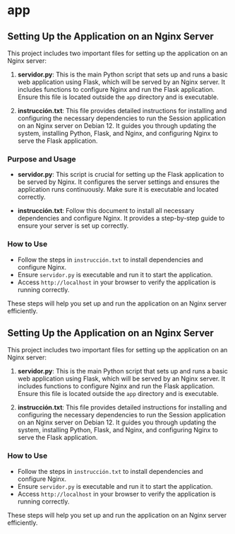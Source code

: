 # app

## Setting Up the Application on an Nginx Server

This project includes two important files for setting up the application on an Nginx server:

1. **servidor.py**: This is the main Python script that sets up and runs a basic web application using Flask, which will be served by an Nginx server. It includes functions to configure Nginx and run the Flask application. Ensure this file is located outside the `app` directory and is executable.

2. **instrucción.txt**: This file provides detailed instructions for installing and configuring the necessary dependencies to run the Session application on an Nginx server on Debian 12. It guides you through updating the system, installing Python, Flask, and Nginx, and configuring Nginx to serve the Flask application.

### Purpose and Usage

- **servidor.py**: This script is crucial for setting up the Flask application to be served by Nginx. It configures the server settings and ensures the application runs continuously. Make sure it is executable and located correctly.

- **instrucción.txt**: Follow this document to install all necessary dependencies and configure Nginx. It provides a step-by-step guide to ensure your server is set up correctly.

### How to Use

- Follow the steps in `instrucción.txt` to install dependencies and configure Nginx.
- Ensure `servidor.py` is executable and run it to start the application.
- Access `http://localhost` in your browser to verify the application is running correctly.

These steps will help you set up and run the application on an Nginx server efficiently.

## Setting Up the Application on an Nginx Server

This project includes two important files for setting up the application on an Nginx server:

1. **servidor.py**: This is the main Python script that sets up and runs a basic web application using Flask, which will be served by an Nginx server. It includes functions to configure Nginx and run the Flask application. Ensure this file is located outside the `app` directory and is executable.

2. **instrucción.txt**: This file provides detailed instructions for installing and configuring the necessary dependencies to run the Session application on an Nginx server on Debian 12. It guides you through updating the system, installing Python, Flask, and Nginx, and configuring Nginx to serve the Flask application.

### How to Use

- Follow the steps in `instrucción.txt` to install dependencies and configure Nginx.
- Ensure `servidor.py` is executable and run it to start the application.
- Access `http://localhost` in your browser to verify the application is running correctly.

These steps will help you set up and run the application on an Nginx server efficiently.